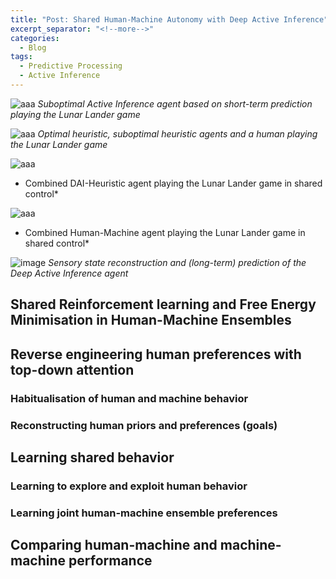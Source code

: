 ```yaml
---
title: "Post: Shared Human-Machine Autonomy with Deep Active Inference"
excerpt_separator: "<!--more-->"
categories:
  - Blog
tags:
  - Predictive Processing
  - Active Inference
---
```



![aaa](https://user-images.githubusercontent.com/11250153/107032445-1b04b680-67b4-11eb-8be6-3b691a3b8f2d.gif)
*Suboptimal Active Inference agent based on short-term prediction playing the Lunar Lander game*

![aaa](https://user-images.githubusercontent.com/11250153/107032445-1b04b680-67b4-11eb-8be6-3b691a3b8f2d.gif)
*Optimal heuristic, suboptimal heuristic agents and a human playing the Lunar Lander game*

![aaa](https://user-images.githubusercontent.com/11250153/107032445-1b04b680-67b4-11eb-8be6-3b691a3b8f2d.gif)
* Combined DAI-Heuristic agent playing the Lunar Lander game in shared control*

![aaa](https://user-images.githubusercontent.com/11250153/107032445-1b04b680-67b4-11eb-8be6-3b691a3b8f2d.gif)
* Combined Human-Machine agent playing the Lunar Lander game in shared control*



![image](https://user-images.githubusercontent.com/11250153/107033193-3ae8aa00-67b5-11eb-8198-8f883c9aa1a0.png)
*Sensory state reconstruction and (long-term) prediction of the Deep Active Inference agent*



## Shared Reinforcement learning and Free Energy Minimisation in Human-Machine Ensembles 

## Reverse engineering human preferences with top-down attention
### Habitualisation of human and machine behavior
### Reconstructing human priors and preferences (goals) 

## Learning shared behavior
### Learning to explore and exploit human behavior
### Learning joint human-machine ensemble preferences
  
## Comparing human-machine and machine-machine performance 


